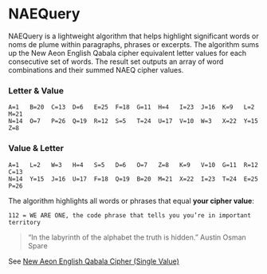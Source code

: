 # NAEQuery
NAEQuery is a lightweight algorithm that helps highlight significant words or noms de plume within paragraphs, phrases or excerpts. The algorithm sums up the New Aeon English Qabala cipher equivalent letter values for each consecutive set of words. The result set outputs an array of word combinations and their summed NAEQ cipher values.

### Letter & Value
```
A=1   B=20  C=13  D=6   E=25  F=18  G=11  H=4   I=23  J=16  K=9   L=2   M=21	
N=14  O=7   P=26  Q=19  R=12  S=5   T=24  U=17  V=10  W=3   X=22  Y=15  Z=8
```

### Value & Letter
```
A=1   L=2   W=3   H=4   S=5   D=6   O=7   Z=8   K=9   V=10  G=11  R=12  C=13	
N=14  Y=15  J=16  U=17  F=18  Q=19  B=20  M=21  X=22  I=23  T=24  E=25  P=26
```

The algorithm highlights all words or phrases that equal **your cipher value**:

`112 = WE ARE ONE, the code phrase that tells you you’re in important territory`

>“In the labyrinth of the alphabet the truth is hidden.”
>Austin Osman Spare

See [New Aeon English Qabala Cipher (Single Value)](http://www.bluestwave.com/cipher_naeq.php)